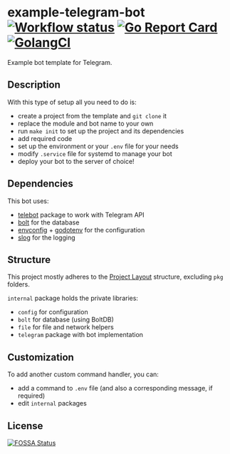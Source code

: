 # example-telegram-bot [![Workflow status](https://github.com/nezorflame/example-telegram-bot/actions/workflows/go.yml/badge.svg)](https://github.com/nezorflame/example-telegram-bot/actions/workflows/go.yml) [![Go Report Card](https://goreportcard.com/badge/github.com/nezorflame/example-telegram-bot)](https://goreportcard.com/report/github.com/nezorflame/example-telegram-bot) [![GolangCI](https://golangci.com/badges/github.com/nezorflame/example-telegram-bot.svg)](https://golangci.com/r/github.com/nezorflame/example-telegram-bot)

Example bot template for Telegram.

## Description

With this type of setup all you need to do is:

- create a project from the template and `git clone` it
- replace the module and bot name to your own
- run `make init` to set up the project and its dependencies
- add required code
- set up the environment or your `.env` file for your needs
- modify `.service` file for systemd to manage your bot
- deploy your bot to the server of choice!

## Dependencies

This bot uses:

- [telebot](https://pkg.go.dev/gopkg.in/telebot.v3) package to work with Telegram API
- [bolt](https://pkg.go.dev/go.etcd.io/bbolt) for the database
- [envconfig](https://pkg.go.dev/github.com/kelseyhightower/envconfig) + [godotenv](https://pkg.go.dev/github.com/joho/godotenv) for the configuration
- [slog](https://pkg.go.dev/log/slog) for the logging

## Structure

This project mostly adheres to the [Project Layout](https://github.com/golang-standards/project-layout) structure, excluding `pkg` folders.

`internal` package holds the private libraries:

- `config` for configuration
- `bolt` for database (using BoltDB)
- `file` for file and network helpers
- `telegram` package with bot implementation

## Customization

To add another custom command handler, you can:

- add a command to `.env` file (and also a corresponding message, if required)
- edit `internal` packages

## License

[![FOSSA Status](https://app.fossa.io/api/projects/git%2Bgithub.com%2Fnezorflame%2Fexample-telegram-bot.svg?type=large)](https://app.fossa.io/projects/git%2Bgithub.com%2Fnezorflame%2Fexample-telegram-bot?ref=badge_large)
